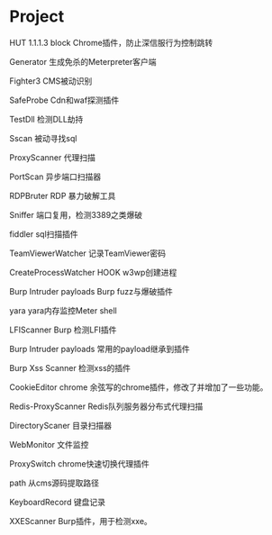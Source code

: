 # Project

HUT 1.1.1.3 block Chrome插件，防止深信服行为控制跳转

Generator 生成免杀的Meterpreter客户端

Fighter3 CMS被动识别

SafeProbe Cdn和waf探测插件

TestDll 检测DLL劫持

Sscan 被动寻找sql

ProxyScanner 代理扫描

PortScan 异步端口扫描器

RDPBruter RDP 暴力破解工具

Sniffer 端口复用，检测3389之类爆破

fiddler sql扫描插件

TeamViewerWatcher 记录TeamViewer密码

CreateProcessWatcher HOOK w3wp创建进程

Burp Intruder payloads Burp fuzz与爆破插件

yara yara内存监控Meter shell

LFIScanner Burp 检测LFI插件

Burp Intruder payloads 常用的payload继承到插件

Burp Xss Scanner 检测xss的插件

CookieEditor chrome 余弦写的chrome插件，修改了并增加了一些功能。

Redis-ProxyScanner Redis队列服务器分布式代理扫描

DirectoryScaner 目录扫描器

WebMonitor 文件监控

ProxySwitch chrome快速切换代理插件

path 从cms源码提取路径

KeyboardRecord 键盘记录

XXEScanner Burp插件，用于检测xxe。
